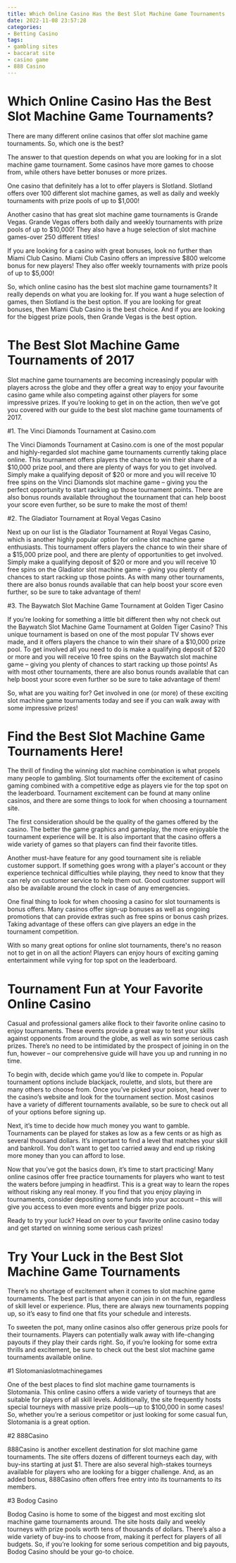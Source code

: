 ```yaml
---
title: Which Online Casino Has the Best Slot Machine Game Tournaments
date: 2022-11-08 23:57:28
categories:
- Betting Casino
tags:
- gambling sites
- baccarat site
- casino game
- 888 Casino
---
```



#  Which Online Casino Has the Best Slot Machine Game Tournaments?

There are many different online casinos that offer slot machine game tournaments. So, which one is the best?

The answer to that question depends on what you are looking for in a slot machine game tournament. Some casinos have more games to choose from, while others have better bonuses or more prizes.

One casino that definitely has a lot to offer players is Slotland. Slotland offers over 100 different slot machine games, as well as daily and weekly tournaments with prize pools of up to $1,000!

Another casino that has great slot machine game tournaments is Grande Vegas. Grande Vegas offers both daily and weekly tournaments with prize pools of up to $10,000! They also have a huge selection of slot machine games-over 250 different titles!

If you are looking for a casino with great bonuses, look no further than Miami Club Casino. Miami Club Casino offers an impressive $800 welcome bonus for new players! They also offer weekly tournaments with prize pools of up to $5,000!

So, which online casino has the best slot machine game tournaments? It really depends on what you are looking for. If you want a huge selection of games, then Slotland is the best option. If you are looking for great bonuses, then Miami Club Casino is the best choice. And if you are looking for the biggest prize pools, then Grande Vegas is the best option.

#  The Best Slot Machine Game Tournaments of 2017

Slot machine game tournaments are becoming increasingly popular with players across the globe and they offer a great way to enjoy your favourite casino game while also competing against other players for some impressive prizes. If you’re looking to get in on the action, then we’ve got you covered with our guide to the best slot machine game tournaments of 2017.

#1. The Vinci Diamonds Tournament at Casino.com

The Vinci Diamonds Tournament at Casino.com is one of the most popular and highly-regarded slot machine game tournaments currently taking place online. This tournament offers players the chance to win their share of a $10,000 prize pool, and there are plenty of ways for you to get involved. Simply make a qualifying deposit of $20 or more and you will receive 10 free spins on the Vinci Diamonds slot machine game – giving you the perfect opportunity to start racking up those tournament points. There are also bonus rounds available throughout the tournament that can help boost your score even further, so be sure to make the most of them!

#2. The Gladiator Tournament at Royal Vegas Casino

Next up on our list is the Gladiator Tournament at Royal Vegas Casino, which is another highly popular option for online slot machine game enthusiasts. This tournament offers players the chance to win their share of a $15,000 prize pool, and there are plenty of opportunities to get involved. Simply make a qualifying deposit of $20 or more and you will receive 10 free spins on the Gladiator slot machine game – giving you plenty of chances to start racking up those points. As with many other tournaments, there are also bonus rounds available that can help boost your score even further, so be sure to take advantage of them!

#3. The Baywatch Slot Machine Game Tournament at Golden Tiger Casino

If you’re looking for something a little bit different then why not check out the Baywatch Slot Machine Game Tournament at Golden Tiger Casino? This unique tournament is based on one of the most popular TV shows ever made, and it offers players the chance to win their share of a $10,000 prize pool. To get involved all you need to do is make a qualifying deposit of $20 or more and you will receive 10 free spins on the Baywatch slot machine game – giving you plenty of chances to start racking up those points! As with most other tournaments, there are also bonus rounds available that can help boost your score even further so be sure to take advantage of them!

So, what are you waiting for? Get involved in one (or more) of these exciting slot machine game tournaments today and see if you can walk away with some impressive prizes!

#  Find the Best Slot Machine Game Tournaments Here!

The thrill of finding the winning slot machine combination is what propels many people to gambling. Slot tournaments offer the excitement of casino gaming combined with a competitive edge as players vie for the top spot on the leaderboard. Tournament excitement can be found at many online casinos, and there are some things to look for when choosing a tournament site.

The first consideration should be the quality of the games offered by the casino. The better the game graphics and gameplay, the more enjoyable the tournament experience will be. It is also important that the casino offers a wide variety of games so that players can find their favorite titles.

Another must-have feature for any good tournament site is reliable customer support. If something goes wrong with a player's account or they experience technical difficulties while playing, they need to know that they can rely on customer service to help them out. Good customer support will also be available around the clock in case of any emergencies.

One final thing to look for when choosing a casino for slot tournaments is bonus offers. Many casinos offer sign-up bonuses as well as ongoing promotions that can provide extras such as free spins or bonus cash prizes. Taking advantage of these offers can give players an edge in the tournament competition.

With so many great options for online slot tournaments, there's no reason not to get in on all the action! Players can enjoy hours of exciting gaming entertainment while vying for top spot on the leaderboard.

#  Tournament Fun at Your Favorite Online Casino

Casual and professional gamers alike flock to their favorite online casino to enjoy tournaments. These events provide a great way to test your skills against opponents from around the globe, as well as win some serious cash prizes. There’s no need to be intimidated by the prospect of joining in on the fun, however – our comprehensive guide will have you up and running in no time.

To begin with, decide which game you’d like to compete in. Popular tournament options include blackjack, roulette, and slots, but there are many others to choose from. Once you’ve picked your poison, head over to the casino’s website and look for the tournament section. Most casinos have a variety of different tournaments available, so be sure to check out all of your options before signing up.

Next, it’s time to decide how much money you want to gamble. Tournaments can be played for stakes as low as a few cents or as high as several thousand dollars. It’s important to find a level that matches your skill and bankroll. You don’t want to get too carried away and end up risking more money than you can afford to lose.

Now that you’ve got the basics down, it’s time to start practicing! Many online casinos offer free practice tournaments for players who want to test the waters before jumping in headfirst. This is a great way to learn the ropes without risking any real money. If you find that you enjoy playing in tournaments, consider depositing some funds into your account – this will give you access to even more events and bigger prize pools.

Ready to try your luck? Head on over to your favorite online casino today and get started on winning some serious cash prizes!

#  Try Your Luck in the Best Slot Machine Game Tournaments

There’s no shortage of excitement when it comes to slot machine game tournaments. The best part is that anyone can join in on the fun, regardless of skill level or experience. Plus, there are always new tournaments popping up, so it’s easy to find one that fits your schedule and interests.

To sweeten the pot, many online casinos also offer generous prize pools for their tournaments. Players can potentially walk away with life-changing payouts if they play their cards right. So, if you’re looking for some extra thrills and excitement, be sure to check out the best slot machine game tournaments available online.

#1 Slotomaniaslotmachinegames

One of the best places to find slot machine game tournaments is Slotomania. This online casino offers a wide variety of tourneys that are suitable for players of all skill levels. Additionally, the site frequently hosts special tourneys with massive prize pools—up to $100,000 in some cases! So, whether you’re a serious competitor or just looking for some casual fun, Slotomania is a great option.

#2 888Casino

888Casino is another excellent destination for slot machine game tournaments. The site offers dozens of different tourneys each day, with buy-ins starting at just $1. There are also several high-stakes tourneys available for players who are looking for a bigger challenge. And, as an added bonus, 888Casino often offers free entry into its tournaments to its members.

#3 Bodog Casino

Bodog Casino is home to some of the biggest and most exciting slot machine game tournaments around. The site hosts daily and weekly tourneys with prize pools worth tens of thousands of dollars. There’s also a wide variety of buy-ins to choose from, making it perfect for players of all budgets. So, if you’re looking for some serious competition and big payouts, Bodog Casino should be your go-to choice.